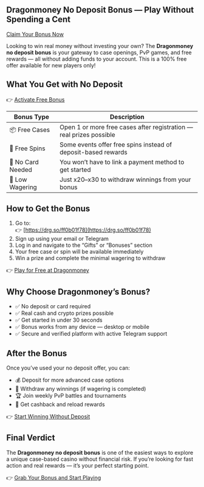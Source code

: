 ## Dragonmoney No Deposit Bonus — Play Without Spending a Cent  
[Claim Your Bonus Now](https://drg.so/ff0b01f78)

Looking to win real money without investing your own? The **Dragonmoney no deposit bonus** is your gateway to case openings, PvP games, and free rewards — all without adding funds to your account. This is a 100% free offer available for new players only!

## What You Get with No Deposit

👉 [Activate Free Bonus](https://drg.so/ff0b01f78)

| Bonus Type         | Description                                                           |
|--------------------|------------------------------------------------------------------------|
| 📦 Free Cases       | Open 1 or more free cases after registration — real prizes possible   |
| 🎁 Free Spins       | Some events offer free spins instead of deposit-based rewards         |
| 💸 No Card Needed   | You won’t have to link a payment method to get started                |
| 🔄 Low Wagering     | Just x20–x30 to withdraw winnings from your bonus                    |

## How to Get the Bonus

1. Go to:  
👉 [https://drg.so/ff0b01f78](https://drg.so/ff0b01f78)  
2. Sign up using your email or Telegram  
3. Log in and navigate to the “Gifts” or “Bonuses” section  
4. Your free case or spin will be available immediately  
5. Win a prize and complete the minimal wagering to withdraw

👉 [Play for Free at Dragonmoney](https://drg.so/ff0b01f78)

## Why Choose Dragonmoney’s Bonus?

- ✅ No deposit or card required  
- ✅ Real cash and crypto prizes possible  
- ✅ Get started in under 30 seconds  
- ✅ Bonus works from any device — desktop or mobile  
- ✅ Secure and verified platform with active Telegram support

## After the Bonus

Once you’ve used your no deposit offer, you can:

- 💰 Deposit for more advanced case options  
- 🧾 Withdraw any winnings (if wagering is completed)  
- 🏆 Join weekly PvP battles and tournaments  
- 💸 Get cashback and reload rewards  

👉 [Start Winning Without Deposit](https://drg.so/ff0b01f78)

## Final Verdict

The **Dragonmoney no deposit bonus** is one of the easiest ways to explore a unique case-based casino without financial risk. If you’re looking for fast action and real rewards — it’s your perfect starting point.

👉 [Grab Your Bonus and Start Playing](https://drg.so/ff0b01f78)
